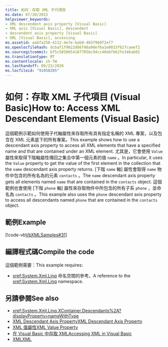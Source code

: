 ```yaml
---
title: 如何：存取 XML 子代項目
ms.date: 07/20/2015
helpviewer_keywords:
- XML descendent axis property [Visual Basic]
- XML axis [Visual Basic], descendent
- descendent axis property [Visual Basic]
- XML [Visual Basic], accessing
ms.assetid: aabfa258-4112-4e7e-bab9-403f96072ef7
ms.openlocfilehash: dcbaf1f9022d86f40a90ef6a1e0033f627caeef2
ms.sourcegitcommit: bf5c5850654187705bc94cc40ebfb62fe346ab02
ms.translationtype: MT
ms.contentlocale: zh-TW
ms.lasthandoff: 09/23/2020
ms.locfileid: "91058205"
---
```

# <a name="how-to-access-xml-descendant-elements-visual-basic"></a><span data-ttu-id="6e23f-102">如何：存取 XML 子代項目 (Visual Basic)</span><span class="sxs-lookup"><span data-stu-id="6e23f-102">How to: Access XML Descendant Elements (Visual Basic)</span></span>

<span data-ttu-id="6e23f-103">這個範例示範如何使用子代軸屬性來存取所有具有指定名稱的 XML 專案，以及包含在 XML 元素底下的所有專案。</span><span class="sxs-lookup"><span data-stu-id="6e23f-103">This example shows how to use a descendant axis property to access all XML elements that have a specified name and that are contained under an XML element.</span></span> <span data-ttu-id="6e23f-104">尤其是，它會使用 `Value` 屬性來取得下階軸屬性傳回之集合中第一個元素的值 `name` 。</span><span class="sxs-lookup"><span data-stu-id="6e23f-104">In particular, it uses the `Value` property to get the value of the first element in the collection that the `name` descendant axis property returns.</span></span> <span data-ttu-id="6e23f-105">[下階 `name` 軸] 屬性會取得 `name` 物件中包含的所有名為的元素 `contacts` 。</span><span class="sxs-lookup"><span data-stu-id="6e23f-105">The `name` descendant axis property gets all elements named `name` that are contained in the `contacts` object.</span></span> <span data-ttu-id="6e23f-106">這個範例也會使用 [下階 `phone` 軸] 屬性來存取物件中所包含的所有子系 `phone` ，並命名為 `contacts` 。</span><span class="sxs-lookup"><span data-stu-id="6e23f-106">This example also uses the `phone` descendant axis property to access all descendants named `phone` that are contained in the `contacts` object.</span></span>  
  
## <a name="example"></a><span data-ttu-id="6e23f-107">範例</span><span class="sxs-lookup"><span data-stu-id="6e23f-107">Example</span></span>  

 [!code-vb[VbXMLSamples#31](~/samples/snippets/visualbasic/VS_Snippets_VBCSharp/VbXMLSamples/VB/XMLSamples13.vb#31)]  
  
## <a name="compile-the-code"></a><span data-ttu-id="6e23f-108">編譯程式碼</span><span class="sxs-lookup"><span data-stu-id="6e23f-108">Compile the code</span></span>  

 <span data-ttu-id="6e23f-109">這個範例需要：</span><span class="sxs-lookup"><span data-stu-id="6e23f-109">This example requires:</span></span>  
  
- <span data-ttu-id="6e23f-110"><xref:System.Xml.Linq> 命名空間的參考。</span><span class="sxs-lookup"><span data-stu-id="6e23f-110">A reference to the <xref:System.Xml.Linq> namespace.</span></span>  
  
## <a name="see-also"></a><span data-ttu-id="6e23f-111">另請參閱</span><span class="sxs-lookup"><span data-stu-id="6e23f-111">See also</span></span>

- <xref:System.Xml.Linq.XContainer.Descendants%2A?displayProperty=nameWithType>
- [<span data-ttu-id="6e23f-112">XML Descendant Axis Property</span><span class="sxs-lookup"><span data-stu-id="6e23f-112">XML Descendant Axis Property</span></span>](../../../language-reference/xml-axis/xml-descendant-axis-property.md)
- [<span data-ttu-id="6e23f-113">XML 值屬性</span><span class="sxs-lookup"><span data-stu-id="6e23f-113">XML Value Property</span></span>](../../../language-reference/xml-axis/xml-value-property.md)
- [<span data-ttu-id="6e23f-114">在 Visual Basic 中存取 XML</span><span class="sxs-lookup"><span data-stu-id="6e23f-114">Accessing XML in Visual Basic</span></span>](accessing-xml.md)
- [<span data-ttu-id="6e23f-115">XML</span><span class="sxs-lookup"><span data-stu-id="6e23f-115">XML</span></span>](index.md)
